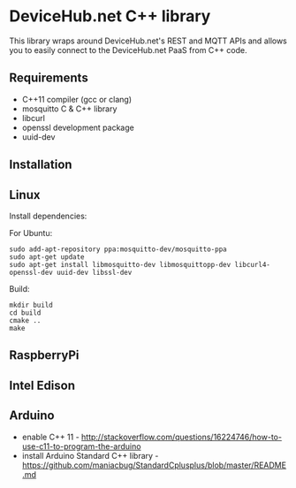 DeviceHub.net C++ library
=========================

This library wraps around DeviceHub.net's REST and MQTT APIs and allows you to easily connect to the DeviceHub.net PaaS from C++ code.

Requirements
------------
* C++11 compiler (gcc or clang)
* mosquitto C & C++ library
* libcurl
* openssl development package
* uuid-dev

Installation
------------

Linux
-----
Install dependencies:

For Ubuntu:
```
sudo add-apt-repository ppa:mosquitto-dev/mosquitto-ppa
sudo apt-get update
sudo apt-get install libmosquitto-dev libmosquittopp-dev libcurl4-openssl-dev uuid-dev libssl-dev
```

Build:
```
mkdir build
cd build
cmake ..
make
```


RaspberryPi
-----------

Intel Edison
------------


Arduino
-------

* enable C++ 11 - http://stackoverflow.com/questions/16224746/how-to-use-c11-to-program-the-arduino
* install Arduino Standard C++ library - https://github.com/maniacbug/StandardCplusplus/blob/master/README.md
